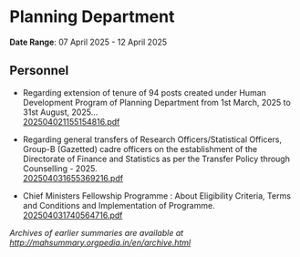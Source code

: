 # Planning Department

**Date Range**: 07 April 2025 - 12 April 2025


## Personnel
- Regarding extension of tenure of 94 posts created under Human Development Program of Planning Department from 1st March, 2025 to 31st August, 2025...\
  [202504021155154816.pdf](https://gr.maharashtra.gov.in/Site/Upload/Government%20Resolutions/English/202504021155154816.pdf)

- Regarding general transfers of Research Officers/Statistical Officers, Group-B (Gazetted) cadre officers on the establishment of the Directorate of Finance and Statistics as per the Transfer Policy through Counselling - 2025.\
  [202504031655369216.pdf](https://gr.maharashtra.gov.in/Site/Upload/Government%20Resolutions/English/202504031655369216.pdf)

- Chief Ministers Fellowship Programme : About Eligibility Criteria, Terms and Conditions and Implementation of Programme.\
  [202504031740564716.pdf](https://gr.maharashtra.gov.in/Site/Upload/Government%20Resolutions/English/202504031740564716.pdf)


*Archives of earlier summaries are available at http://mahsummary.orgpedia.in/en/archive.html*